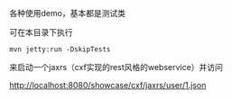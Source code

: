 各种使用demo，基本都是测试类

可在本目录下执行

``` 
mvn jetty:run -DskipTests
```

来启动一个jaxrs（cxf实现的rest风格的webservice）并访问

[http://localhost:8080/showcase/cxf/jaxrs/user/1.json](http://localhost:8080/showcase/cxf/jaxrs/user/1.json)

